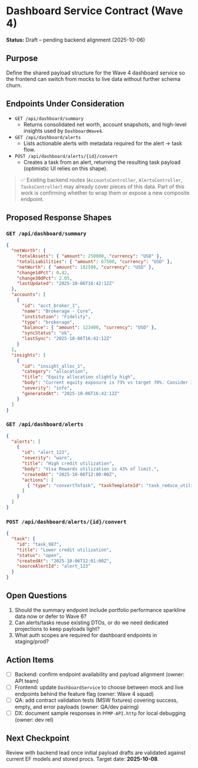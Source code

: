 # Dashboard Service Contract (Wave 4)

**Status:** Draft – pending backend alignment (2025-10-06)

## Purpose
Define the shared payload structure for the Wave 4 dashboard service so the frontend can switch from mocks to live data without further schema churn.

## Endpoints Under Consideration
- `GET /api/dashboard/summary`
  - Returns consolidated net worth, account snapshots, and high-level insights used by `DashboardWave4`.
- `GET /api/dashboard/alerts`
  - Lists actionable alerts with metadata required for the alert → task flow.
- `POST /api/dashboard/alerts/{id}/convert`
  - Creates a task from an alert, returning the resulting task payload (optimistic UI relies on this shape).

> ✅ Existing backend routes (`AccountsController`, `AlertsController`, `TasksController`) may already cover pieces of this data. Part of this work is confirming whether to wrap them or expose a new composite endpoint.

## Proposed Response Shapes

### `GET /api/dashboard/summary`
```json
{
  "netWorth": {
    "totalAssets": { "amount": 250000, "currency": "USD" },
    "totalLiabilities": { "amount": 67500, "currency": "USD" },
    "netWorth": { "amount": 182500, "currency": "USD" },
    "change1dPct": 0.42,
    "change30dPct": 2.05,
    "lastUpdated": "2025-10-06T16:42:12Z"
  },
  "accounts": [
    {
      "id": "acct_broker_1",
      "name": "Brokerage - Core",
      "institution": "Fidelity",
      "type": "brokerage",
      "balance": { "amount": 123400, "currency": "USD" },
      "syncStatus": "ok",
      "lastSync": "2025-10-06T16:42:12Z"
    }
  ],
  "insights": [
    {
      "id": "insight_alloc_1",
      "category": "allocation",
      "title": "Equity allocation slightly high",
      "body": "Current equity exposure is 73% vs target 70%. Consider incremental rebalance.",
      "severity": "info",
      "generatedAt": "2025-10-06T16:42:12Z"
    }
  ]
}
```

### `GET /api/dashboard/alerts`
```json
{
  "alerts": [
    {
      "id": "alert_123",
      "severity": "warn",
      "title": "High credit utilization",
      "body": "Visa Rewards utilization is 43% of limit.",
      "createdAt": "2025-10-06T12:00:00Z",
      "actions": [
        { "type": "convertToTask", "taskTemplateId": "task_reduce_utilization" }
      ]
    }
  ]
}
```

### `POST /api/dashboard/alerts/{id}/convert`
```json
{
  "task": {
    "id": "task_987",
    "title": "Lower credit utilization",
    "status": "open",
    "createdAt": "2025-10-06T12:01:00Z",
    "sourceAlertId": "alert_123"
  }
}
```

## Open Questions
1. Should the summary endpoint include portfolio performance sparkline data now or defer to Wave 6?
2. Can alerts/tasks reuse existing DTOs, or do we need dedicated projections to keep payloads light?
3. What auth scopes are required for dashboard endpoints in staging/prod?

## Action Items
- [ ] Backend: confirm endpoint availability and payload alignment (owner: API team)
- [ ] Frontend: update `DashboardService` to choose between mock and live endpoints behind the feature flag (owner: Wave 4 squad)
- [ ] QA: add contract validation tests (MSW fixtures) covering success, empty, and error payloads (owner: QA/dev pairing)
- [ ] DX: document sample responses in `PFMP-API.http` for local debugging (owner: dev rel)

## Next Checkpoint
Review with backend lead once initial payload drafts are validated against current EF models and stored procs. Target date: **2025-10-08**.
